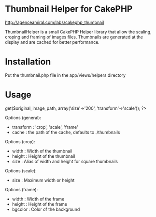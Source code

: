 Thumbnail Helper for CakePHP
=====
http://agenceamiral.com/labs/cakephp_thumbnail

ThumbnailHelper is a small CakePHP Helper library that allow the scaling, croping and framing of images files.
Thumbnails are generated at the display and are cached for better performance.


Installation
===================================

Put the thumbnail.php file in the app/views/helpers directory


Usage
===================================


<?php 

	// Add the Thumbnail helper to the helpers array at the top of your controller
	var $helpers = array('Thumbnail');

?>

<?php

	// This will return the path of the resized image
	$thumbnail->get($original_image_path, array('size'=>'200', 'transform'=>'scale'));

?>

Options (general):

* transform : 'crop', 'scale', 'frame'
* cache : the path of the cache, defaults to ./thumbnails

Options (crop):

* width : Width of the thumbnail
* height : Height of the thumbnail
* size : Alias of width and height for square thumbnails

Options (scale):

* size : Maximum width or height

Options (frame):

* width : Width of the frame
* height : Height of the frame
* bgcolor : Color of the background
